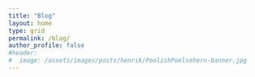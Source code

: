 ```yaml
---
title: "Blog"
layout: home
type: grid
permalink: /blog/
author_profile: false
#header:
#  image: /assets/images/posts/henrik/PoolishPoelsehorn-banner.jpg
---
```

